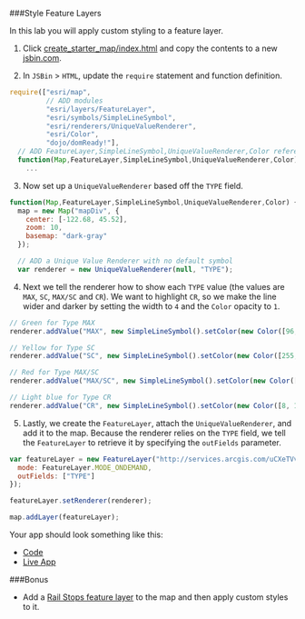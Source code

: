 ###Style Feature Layers

In this lab you will apply custom styling to a feature layer.

1. Click [create_starter_map/index.html](../create_starter_map/index.html) and copy the contents to a new [jsbin.com](http://jsbin.com).

2. In `JSBin` > `HTML`, update the `require` statement and function definition.

  ```javascript
  require(["esri/map",
           // ADD modules 
           "esri/layers/FeatureLayer",
           "esri/symbols/SimpleLineSymbol",
           "esri/renderers/UniqueValueRenderer",
           "esri/Color",
           "dojo/domReady!"],
    // ADD FeatureLayer,SimpleLineSymbol,UniqueValueRenderer,Color references
    function(Map,FeatureLayer,SimpleLineSymbol,UniqueValueRenderer,Color) {
      ...
  ```

3. Now set up a `UniqueValueRenderer` based off the `TYPE` field.

  ```javascript
  function(Map,FeatureLayer,SimpleLineSymbol,UniqueValueRenderer,Color) {
    map = new Map("mapDiv", {
      center: [-122.68, 45.52],
      zoom: 10,
      basemap: "dark-gray"
    });

    // ADD a Unique Value Renderer with no default symbol
    var renderer = new UniqueValueRenderer(null, "TYPE");
  ```

4. Next we tell the renderer how to show each `TYPE` value (the values are `MAX`, `SC`, `MAX/SC` and `CR`). We want to highlight `CR`, so we make the line wider and darker by setting the width to `4` and the `Color` opacity to `1`.

  ```javascript
  // Green for Type MAX
  renderer.addValue("MAX", new SimpleLineSymbol().setColor(new Color([96, 219, 34, 0.8])));

  // Yellow for Type SC
  renderer.addValue("SC", new SimpleLineSymbol().setColor(new Color([255, 255, 34, 0.8])));

  // Red for Type MAX/SC
  renderer.addValue("MAX/SC", new SimpleLineSymbol().setColor(new Color([238, 71, 71, 0.8])));

  // Light blue for Type CR
  renderer.addValue("CR", new SimpleLineSymbol().setColor(new Color([8, 197, 249, 1])).setWidth(4));
  ```

5. Lastly, we create the `FeatureLayer`, attach the `UniqueValueRenderer`, and add it to the map. Because the renderer relies on the `TYPE` field, we tell the `FeatureLayer` to retrieve it by specifying the `outFields` parameter.

  ```javascript
  var featureLayer = new FeatureLayer("http://services.arcgis.com/uCXeTVveQzP4IIcx/arcgis/rest/services/PDX_Rail_Lines/FeatureServer/0", {
    mode: FeatureLayer.MODE_ONDEMAND,
    outFields: ["TYPE"]
  });

  featureLayer.setRenderer(renderer);

  map.addLayer(featureLayer);
  ```

Your app should look something like this:
 * [Code](index.html)
 * [Live App](http://esri.github.io/geodev-hackerlabs/develop/jsapi3/style_feature_layer/index.html)

###Bonus
 * Add a [Rail Stops feature layer](http://services.arcgis.com/uCXeTVveQzP4IIcx/ArcGIS/rest/services/PDX_Rail_Stops/FeatureServer/0) to the map and then apply custom styles to it.

